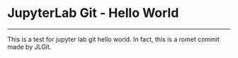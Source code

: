 # JupyterLab Git - Hello World
___
This is a test for jupyter lab git hello world. In fact, this is a romet commit made by JLGit.